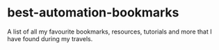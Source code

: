 # best-automation-bookmarks
A list of all my favourite bookmarks, resources, tutorials and more that I have found during my travels.   

